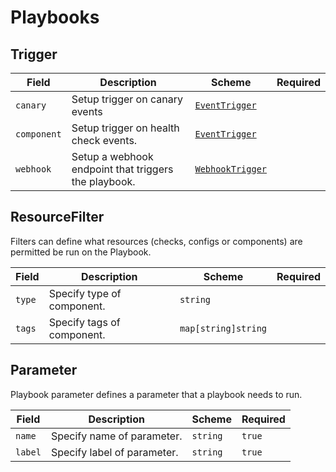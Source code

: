 # Playbooks

## Trigger

| Field       | Description                                          | Scheme                                   | Required |
| ----------- | ---------------------------------------------------- | ---------------------------------------- | -------- |
| `canary`    | Setup trigger on canary events                       | [`EventTrigger`](../concepts/events#event-spec) |          |
| `component` | Setup trigger on health check events.                | [`EventTrigger`](../concepts/events#event-spec) |          |
| `webhook`   | Setup a webhook endpoint that triggers the playbook. | [`WebhookTrigger`](../concepts/webhook#spec)    |          |

## ResourceFilter

Filters can define what resources (checks, configs or components) are permitted be run on the Playbook.

| Field  | Description                | Scheme              | Required |
| ------ | -------------------------- | ------------------- | -------- |
| `type` | Specify type of component. | `string`            |          |
| `tags` | Specify tags of component. | `map[string]string` |          |

## Parameter

Playbook parameter defines a parameter that a playbook needs to run.

| Field   | Description                 | Scheme   | Required |
| ------- | --------------------------- | -------- | -------- |
| `name`  | Specify name of parameter.  | `string` | `true`   |
| `label` | Specify label of parameter. | `string` | `true`   |